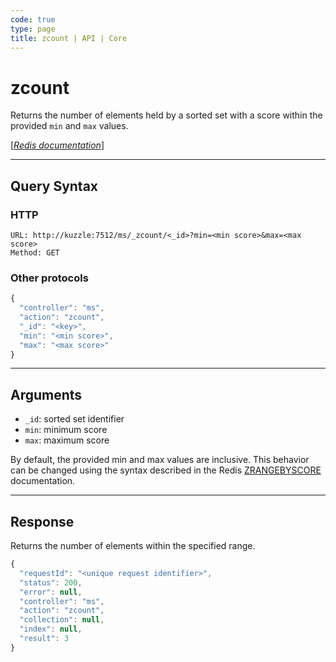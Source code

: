 ```yaml
---
code: true
type: page
title: zcount | API | Core
---
```


# zcount



Returns the number of elements held by a sorted set with a score within the provided `min` and `max` values.

[[_Redis documentation_]](https://redis.io/commands/zcount)

---

## Query Syntax

### HTTP

```http
URL: http://kuzzle:7512/ms/_zcount/<_id>?min=<min score>&max=<max score>
Method: GET
```

### Other protocols

```js
{
  "controller": "ms",
  "action": "zcount",
  "_id": "<key>",
  "min": "<min score>",
  "max": "<max score>"
}
```

---

## Arguments

- `_id`: sorted set identifier
- `min`: minimum score
- `max`: maximum score

By default, the provided min and max values are inclusive. This behavior can be changed using the syntax described in the Redis [ZRANGEBYSCORE](https://redis.io/commands/zrangebyscore) documentation.

---

## Response

Returns the number of elements within the specified range.

```js
{
  "requestId": "<unique request identifier>",
  "status": 200,
  "error": null,
  "controller": "ms",
  "action": "zcount",
  "collection": null,
  "index": null,
  "result": 3
}
```
